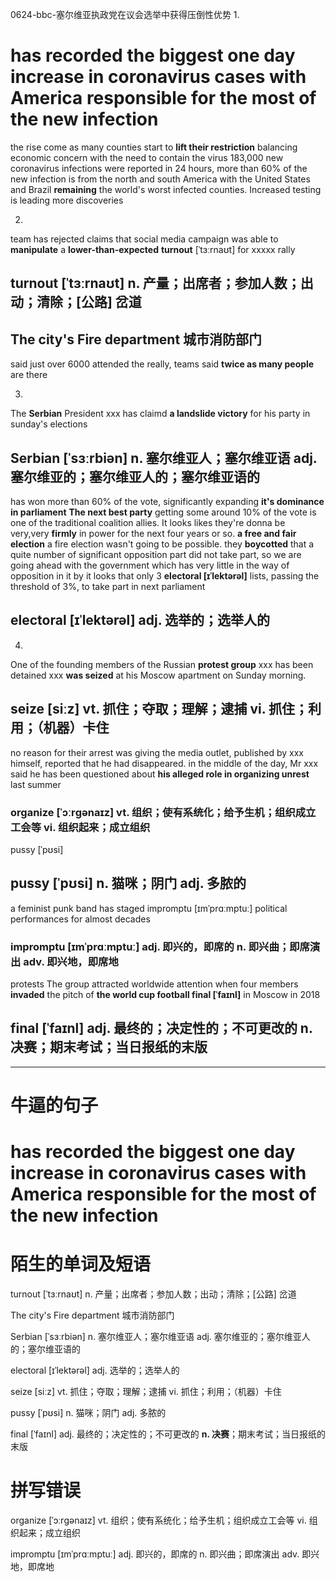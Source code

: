 0624-bbc-塞尔维亚执政党在议会选举中获得压倒性优势
1.
# has recorded the biggest one day increase in coronavirus cases **with** America **responsible for** the most of the new infection
the rise come as many counties start to **lift their restriction** balancing economic concern with the need to contain the virus
183,000 new coronavirus infections were reported in 24 hours, more than 60% of the new infection is from the north and south America with
the United States and Brazil **remaining** the world's worst infected counties.
Increased testing is leading more discoveries

2.
team has rejected claims that social media campaign was able to **manipulate** a **lower-than-expected** **turnout** [ˈtɜːrnaʊt] for xxxxx rally
## turnout [ˈtɜːrnaʊt]  n. 产量；出席者；参加人数；出动；清除；[公路] 岔道
## The city's Fire department 城市消防部门
said just over 6000 attended the really, teams said **twice as many people** are there

3.
The **Serbian** President xxx has claimd **a landslide victory** for his party in sunday's elections
## Serbian [ˈsɜːrbiən]  n. 塞尔维亚人；塞尔维亚语  adj. 塞尔维亚的；塞尔维亚人的；塞尔维亚语的
has won more than 60% of the vote, significantly expanding **it's dominance in parliament**
**The next best party** getting some around 10% of the vote is one of the traditional coalition allies.
It looks likes they're donna be very,very **firmly** in power for the next four years or so.
**a free and fair election** a fire election wasn't going to be possible.
they **boycotted** that a quite number of significant opposition part did not take part,
so we are going ahead with the government which has very little in the way of opposition in it by it looks that only 3 **electoral [ɪˈlektərəl]** lists, passing the threshold of 3%, to take part in next parliament
## electoral [ɪˈlektərəl]  adj. 选举的；选举人的

4.
One of the founding members of the Russian **protest group** xxx has been detained
xxx **was seized** at his Moscow apartment on Sunday morning.
## seize [siːz]  vt. 抓住；夺取；理解；逮捕  vi. 抓住；利用；（机器）卡住
no reason for their arrest was giving
the media outlet, published by xxx himself, reported that he had disappeared.
in the middle of the day, Mr xxx said he has been questioned about **his alleged role in organizing unrest** last summer
### organize [ˈɔːrɡənaɪz]  vt. 组织；使有系统化；给予生机；组织成立工会等  vi. 组织起来；成立组织
pussy [ˈpʊsi]
## pussy [ˈpʊsi]  n. 猫咪；阴门  adj. 多脓的
a feminist punk band
has staged impromptu [ɪmˈprɑːmptuː] political performances for almost decades
### impromptu [ɪmˈprɑːmptuː]  adj. 即兴的，即席的  n. 即兴曲；即席演出  adv. 即兴地，即席地
protests
The group attracted worldwide attention when four members **invaded** the pitch of **the world cup football final [ˈfaɪnl]** in Moscow in 2018
## final [ˈfaɪnl]  adj. 最终的；决定性的；不可更改的  **n. 决赛**；期末考试；当日报纸的末版

----------------------------------------------------------------------------------------------------

# 牛逼的句子

# has recorded the biggest one day increase in coronavirus cases **with** America **responsible for** the most of the new infection

# 陌生的单词及短语

turnout [ˈtɜːrnaʊt]  n. 产量；出席者；参加人数；出动；清除；[公路] 岔道

The city's Fire department 城市消防部门

Serbian [ˈsɜːrbiən]  n. 塞尔维亚人；塞尔维亚语  adj. 塞尔维亚的；塞尔维亚人的；塞尔维亚语的

electoral [ɪˈlektərəl]  adj. 选举的；选举人的

seize [siːz]  vt. 抓住；夺取；理解；逮捕  vi. 抓住；利用；（机器）卡住

pussy [ˈpʊsi]  n. 猫咪；阴门  adj. 多脓的

final [ˈfaɪnl]  adj. 最终的；决定性的；不可更改的  **n. 决赛**；期末考试；当日报纸的末版

# 拼写错误

organize [ˈɔːrɡənaɪz]  vt. 组织；使有系统化；给予生机；组织成立工会等  vi. 组织起来；成立组织

impromptu [ɪmˈprɑːmptuː]  adj. 即兴的，即席的  n. 即兴曲；即席演出  adv. 即兴地，即席地
